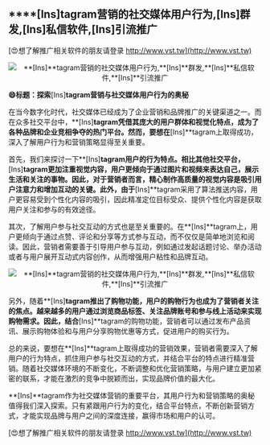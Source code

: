## ****[Ins]**tagram营销的社交媒体用户行为,**[Ins]**群发,**[Ins]**私信软件,**[Ins]**引流推广**

[😍想了解推广相关软件的朋友请登录 http://www.vst.tw](http://www.vst.tw)

 <center><img src="https://vst.tw/MP4/tuiguang/png/0.png" alt="**[Ins]**tagram营销的社交媒体用户行为,**[Ins]**群发,**[Ins]**私信软件,**[Ins]**引流推广"></center>

**😄标题：探索**[Ins]**tagram营销与社交媒体用户行为的奥秘**

在当今数字化时代，社交媒体已经成为了企业营销和品牌推广的关键渠道之一。而在众多社交平台中，**[Ins]**tagram凭借其庞大的用户群体和视觉化特点，成为了各种品牌和企业竞相争夺的热门平台。然而，要想在**[Ins]**tagram上取得成功，深入了解用户行为和营销策略显得至关重要。

首先，我们来探讨一下**[Ins]**tagram用户的行为特点。相比其他社交平台，**[Ins]**tagram更加注重视觉内容，用户更倾向于通过图片和视频来表达自己，展示生活和关注的事物。因此，对于营销者而言，精心制作高质量的视觉内容是吸引用户注意力和增加互动的关键。此外，由于**[Ins]**tagram采用了算法推送内容，用户更容易受到个性化内容的吸引，因此精准定位目标受众、提供个性化内容是获取用户关注和参与的有效途径。

其次，了解用户参与社交互动的方式也是至关重要的。在**[Ins]**tagram上，用户更倾向于通过点赞、评论和分享等方式参与互动，而不仅仅是简单地浏览和阅读。因此，营销者需要善于引导用户参与互动，例如通过发起话题讨论、举办活动或者与用户展开互动式内容创作，从而增强用户粘性和品牌互动。

 <center><img src="https://vst.tw/MP4/tuiguang/png/1.png" alt="**[Ins]**tagram营销的社交媒体用户行为,**[Ins]**群发,**[Ins]**私信软件,**[Ins]**引流推广"></center>

另外，随着**[Ins]**tagram推出了购物功能，用户的购物行为也成为了营销者关注的焦点。越来越多的用户通过浏览商品标签、关注品牌账号和参与线上活动来实现购物需求。因此，结合**[Ins]**tagram的购物功能，营销者可以通过发布产品资讯、展示购物体验和与用户分享购物优惠等方式，促进用户的购买行为。

总的来说，要想在**[Ins]**tagram上取得成功的营销效果，营销者需要深入了解用户的行为特点，抓住用户参与社交互动的方式，并结合平台的特点进行精准营销。随着社交媒体环境的不断变化，不断调整和优化营销策略，与用户建立更加紧密的联系，才能在激烈的竞争中脱颖而出，实现品牌价值的最大化。

**[Ins]**tagram作为社交媒体营销的重要平台，其用户行为和营销策略的奥秘值得我们深入探索。只有紧跟用户行为的变化，结合平台特点，不断创新营销方式，才能实现品牌与用户之间的深度连接，赢得市场和用户的认可。

[😍想了解推广相关软件的朋友请登录 http://www.vst.tw](http://www.vst.tw)




